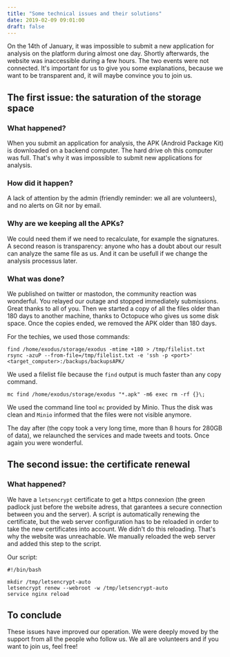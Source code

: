 ```yaml
---
title: "Some technical issues and their solutions"
date: 2019-02-09 09:01:00
draft: false
---
```


On the 14th of January, it was impossible to submit a new application for analysis on the platform during almost one day. Shortly afterwards, the website was inaccessible during a few hours. The two events were not connected. It's important for us to give you some explanations, because we want to be transparent and, it will maybe convince you to join us.

## The first issue: the saturation of the storage space

### What happened?

When you submit an application for analysis, the APK (Android Package Kit) is downloaded on a backend computer. The hard drive oh this computer was full. That's why it was impossible to submit new applications for analysis.

### How did it happen?

A lack of attention by the admin (friendly reminder: we all are volunteers), and no alerts on Git nor by email.

### Why are we keeping all the APKs?

We could need them if we need to recalculate, for example the signatures.
A second reason is transparency: anyone who has a doubt about our result can analyze the same file as us.
And it can be usefull if we change the analysis processus later.

### What was done?

We published on twitter or mastodon, the community reaction was wonderful. You relayed our outage and stopped immediately submissions. Great thanks to all of you.
Then we started a copy of all the files older than 180 days to another machine, thanks to Octopuce who gives us some disk space. Once the copies ended, we removed the APK older than 180 days.

For the techies, we used those commands:

```
find /home/exodus/storage/exodus -mtime +180 > /tmp/filelist.txt
rsync -azuP --from-file=/tmp/filelist.txt -e 'ssh -p <port>' <target_computer>:/backups/backupsAPK/
```

We used a filelist file because the `find` output is much faster than any copy command.

```
mc find /home/exodus/storage/exodus "*.apk" -m6 exec rm -rf {}\;
```

We used the command line tool `mc` provided by Minio. Thus the disk was clean and `Minio` informed that the files were not visible anymore.

The day after (the copy took a very long time, more than 8 hours for 280GB of data), we relaunched the services and made tweets and toots. Once again you were wonderful.

## The second issue: the certificate renewal

### What happened?

We have a `letsencrypt` certificate to get a https connexion (the green padlock just before the website adress, that garantees a secure connection between you and the server).
A script is automatically renewing the certificate, but the web server configuration has to be reloaded in order to take the new certificates into account. We didn't do this reloading. That's why the website was unreachable.
We manually reloaded the web server and added this step to the script.

Our script:

```
#!/bin/bash

mkdir /tmp/letsencrypt-auto
letsencrypt renew --webroot -w /tmp/letsencrypt-auto
service nginx reload
```

## To conclude

These issues have improved our operation. We were deeply moved by the support from all the people who follow us. We all are volunteers and if you want to join us, feel free!
